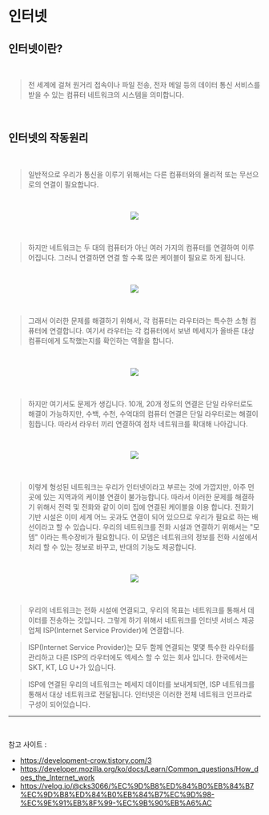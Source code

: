 # 인터넷
   
## 인터넷이란?

<br>

> 전 세계에 걸쳐 원거리 접속이나 파일 전송, 전자 메일 등의 데이터 통신 서비스를 받을 수 있는 컴퓨터 네트워크의 시스템을 의미합니다.

<br>

## 인터넷의 작동원리

<br>

>일반적으로 우리가 통신을 이루기 위해서는 다른 컴퓨터와의 물리적 또는 무선으로의 연결이 필요합니다.

<br>

<p align = "center">
    <img src = "Picture/internet_1.png">
</p>


<br>
 
>하지만 네트워크는 두 대의 컴퓨터가 아닌 여러 가지의 컴퓨터를 연결하여 이루어집니다. 그러니 연결하면 연결 할 수록 많은 케이블이 필요로 하게 됩니다.

<br>

<p align = "center">
    <img src = "Picture/internet_2.png">
</p>


<br>

>그래서 이러한 문제를 해결하기 위해서, 각 컴퓨터는 라우터라는 특수한 소형 컴퓨터에 연결합니다. 여기서 라우터는 각 컴퓨터에서 보낸 메세지가 올바른 대상 컴퓨터에게 도착했는지를 확인하는 역활을 합니다. 

<br>

<p align = "center">
    <img src = "Picture/internet_3.png">
</p>


<br>

>하지만 여기서도 문제가 생깁니다. 10개, 20개 정도의 연결은 단일 라우터로도 해결이 가능하지만, 수백, 수천, 수억대의 컴퓨터 연결은 단일 라우터로는 해결이 힘듭니다. 따라서 라우터 끼리 연결하여 점차 네트워크를 확대해 나아갑니다.

<br>

<p align = "center">
    <img src = "Picture/internet_4.png">
</p>

<br>

>이렇게 형성된 네트워크는 우리가 인터넷이라고 부르는 것에 가깝지만, 아주 먼 곳에 있는 지역과의 케이블 연결이 불가능합니다. 따라서 이러한 문제를 해결하기 위해서 전력 및 전화와 같이 이미 집에 연결된 케이블을 이용 합니다. 전화기 기반 시설은 이미 세계 어느 곳과도 연결이 되어 있으므로 우리가 필요로 하는 배선이라고 할 수 있습니다. 우리의 네트워크를 전화 시설과 연결하기 위해서는 "모뎀" 이라는 특수장비가 필요합니다. 이 모뎀은 네트워크의 정보를 전화 시설에서 처리 할 수 있는 정보로 바꾸고, 반대의 기능도 제공합니다. 

<br>

<p align = "center">
    <img src = "Picture/internet_5.png">
</p>

<br>

>우리의 네트워크는 전화 시설에 연결되고, 우리의 목표는 네트워크를 통해서 데이터를 전송하는 것입니다. 그렇게 하기 위해서 네트워크를 인터넷 서비스 제공 업체 ISP(Internet Service Provider)에 연결합니다. 

>ISP(Internet Service Provider)는 모두 함께 연결되는 몇몇 특수한 라우터를 관리하고 다른 ISP의 라우터에도 엑세스 할 수 있는 회사 입니다. 한국에서는 SKT, KT, LG U+가 있습니다.

>ISP에 연결된 우리의 네트워크는 메세지 데이터를 보내게되면, ISP 네트워크를 통해서 대상 네트워크로 전달됩니다. 인터넷은 이러한 전체 네트워크 인프라로 구성이 되어있습니다. 


---

<br>

참고 사이트 :
* https://development-crow.tistory.com/3
* https://developer.mozilla.org/ko/docs/Learn/Common_questions/How_does_the_Internet_work
* https://velog.io/@cks3066/%EC%9D%B8%ED%84%B0%EB%84%B7%EC%9D%B8%ED%84%B0%EB%84%B7%EC%9D%98-%EC%9E%91%EB%8F%99-%EC%9B%90%EB%A6%AC

